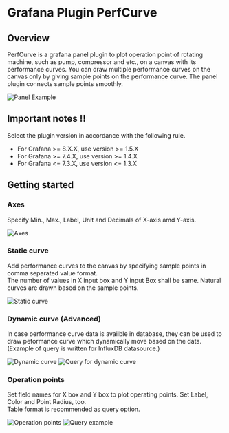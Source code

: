 # Grafana Plugin PerfCurve

## Overview

PerfCurve is a grafana panel plugin to plot operation point of rotating machine, such as pump, compressor and etc., on a canvas with its performance curves.
You can draw multiple performance curves on the canvas only by giving sample points on the performance curve. The panel plugin connects sample points smoothly.

![Panel Example](https://raw.githubusercontent.com/SSKGo/perfcurve-panel/master/docs/img/panel_example.png 'Panel Example')

## Important notes !!

Select the plugin version in accordance with the following rule.

- For Grafana \>= 8.X.X, use version \>= 1.5.X
- For Grafana \>= 7.4.X, use version \>= 1.4.X
- For Grafana \<= 7.3.X, use version \<= 1.3.X

## Getting started

### Axes

Specify Min., Max., Label, Unit and Decimals of X-axis amd Y-axis.

![Axes](https://raw.githubusercontent.com/SSKGo/perfcurve-panel/master/docs/img/axes_setting.png 'Axes')

### Static curve

Add performance curves to the canvas by specifying sample points in comma separated value format.  
The number of values in X input box and Y input Box shall be same.
Natural curves are drawn based on the sample points.

![Static curve](https://raw.githubusercontent.com/SSKGo/perfcurve-panel/master/docs/img/static_curve_setting.png 'Static curve')

### Dynamic curve (Advanced)

In case performance curve data is availble in database, they can be used to draw peformance curve which dynamically move based on the data. (Example of query is written for InfluxDB datasource.)

![Dynamic curve](https://raw.githubusercontent.com/SSKGo/perfcurve-panel/master/docs/img/dynamic_curve_setting.png 'Dynamic curve')
![Query for dynamic curve](https://raw.githubusercontent.com/SSKGo/perfcurve-panel/master/docs/img/query_dynamic_curve.png 'Query for dynamic curve')

### Operation points

Set field names for X box and Y box to plot operating points.
Set Label, Color and Point Radius, too.  
Table format is recommended as query option.

![Operation points](https://raw.githubusercontent.com/SSKGo/perfcurve-panel/master/docs/img/plot_setting.png 'Operation points')
![Query example](https://raw.githubusercontent.com/SSKGo/perfcurve-panel/master/docs/img/query_example.png 'Query example')
